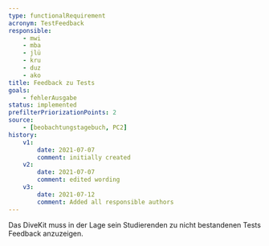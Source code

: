 ```yaml
---
type: functionalRequirement
acronym: TestFeedback
responsible: 
    - mwi
    - mba
    - jlü
    - kru
    - duz
    - ako
title: Feedback zu Tests
goals: 
    - fehlerAusgabe
status: implemented
prefilterPriorizationPoints: 2
source:
    - [beobachtungstagebuch, PC2]
history:
    v1:
        date: 2021-07-07
        comment: initially created
    v2:
        date: 2021-07-07
        comment: edited wording
    v3:
        date: 2021-07-12
        comment: Added all responsible authors
---
```


Das DiveKit muss in der Lage sein Studierenden zu nicht bestandenen Tests Feedback anzuzeigen.